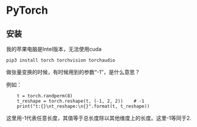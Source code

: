 # PyTorch

## 安装

我的苹果电脑是Intel版本，无法使用cuda

```
pip3 install torch torchvision torchaudio
```

做张量变换的时候，有时候用到的参数“-1”，是什么意思？

例如：

```
    t = torch.randperm(8)
    t_reshape = torch.reshape(t, (-1, 2, 2))    # -1
    print("t:{}\nt_reshape:\n{}".format(t, t_reshape))
```

这里用-1代表任意长度，其值等于总长度除以其他维度上的长度。这里-1等同于2.

